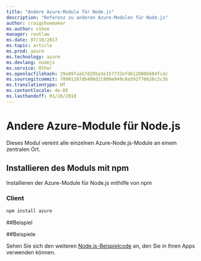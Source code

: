 ```yaml
---
title: "Andere Azure-Module für Node.js"
description: "Referenz zu anderen Azure-Modulen für Node.js"
author: craigshoemaker
ms.author: cshoe
manager: routlaw
ms.date: 07/18/2017
ms.topic: article
ms.prod: azure
ms.technology: azure
ms.devlang: nodejs
ms.service: Other
ms.openlocfilehash: 29a89faa57d295a3e157732efd612008b604fcdc
ms.sourcegitcommit: 78001187db408d21909e949c8a592f76626c2c3b
ms.translationtype: HT
ms.contentlocale: de-DE
ms.lasthandoff: 01/26/2018
---
```

# <a name="azure-other-modules-for-nodejs"></a>Andere Azure-Module für Node.js

Dieses Modul vereint alle einzelnen Azure-Node.js-Module an einem zentralen Ort.

## <a name="install-the-module-with-npm"></a>Installieren des Moduls mit npm

Installieren der Azure-Module für Node.js mithilfe von npm

### <a name="client"></a>Client

```bash
npm install azure
```

##<a name="example"></a>Beispiel

##<a name="samples"></a>Beispiele

Sehen Sie sich den weiteren [Node.js-Beispielcode](https://azure.microsoft.com/resources/samples/?platform=nodejs) an, den Sie in Ihren Apps verwenden können.